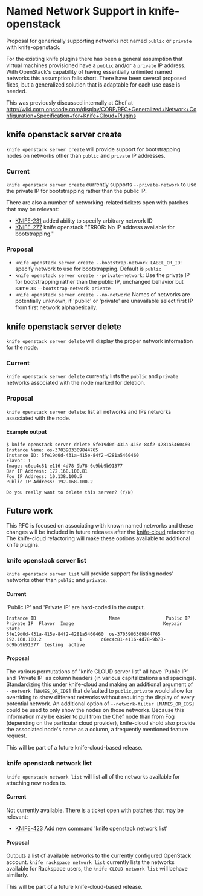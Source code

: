 # Named Network Support in knife-openstack

Proposal for generically supporting networks not named `public` or `private` with knife-openstack.

For the existing knife plugins there has been a general assumption that virtual machines provisioned have a `public` and/or a `private` IP address. With OpenStack's capability of having essentially unlimited named networks this assumption falls short. There have been several proposed fixes, but a generalized solution that is adaptable for each use case is needed.

This was previously discussed internally at Chef at http://wiki.corp.opscode.com/display/CORP/RFC+Generalized+Network+Configuration+Specification+for+Knife+Cloud+Plugins

## knife openstack server create

`knife openstack server create` will provide support for bootstrapping nodes on networks other than `public` and `private` IP addresses.

### Current

`knife openstack server create` currently supports `--private-network` to use the private IP for bootstrapping rather than the public IP.

There are also a number of networking-related tickets open with patches that may be relevant:

 * [KNIFE-231](https://tickets.opscode.com/browse/KNIFE-231) added ability to specify arbitrary network ID
 * [KNIFE-277](https://tickets.opscode.com/browse/KNIFE-277) knife openstack "ERROR: No IP address available for bootstrapping."

### Proposal

 * `knife openstack server create --bootstrap-network LABEL_OR_ID`: specify network to use for bootstrapping. Default is `public`
 * `knife openstack server create --private-network`: Use the private IP for bootstrapping rather than the public IP, unchanged behavior but same as `--bootstrap-network private`
 * `knife openstack server create --no-network`: Names of networks are potentially unknown, if 'public' or 'private' are unavailable select first IP from first network alphabetically.

## knife openstack server delete

`knife openstack server delete` will display the proper network information for the node.

### Current

`knife openstack server delete` currently lists the `public` and `private` networks associated with the node marked for deletion.

### Proposal

`knife openstack server delete`: list all networks and IPs networks associated with the node.

#### Example output

```shell
$ knife openstack server delete 5fe19d0d-431a-415e-84f2-4281a5460460
Instance Name: os-3703903309844765
Instance ID: 5fe19d0d-431a-415e-84f2-4281a5460460
Flavor: 1
Image: c6ec4c81-e116-4d78-9b78-6c9bb9b91377
Bar IP Address: 172.168.100.81
Foo IP Address: 10.138.100.5
Public IP Address: 192.168.100.2

Do you really want to delete this server? (Y/N)
```

## Future work

This RFC is focused on associating with known named networks and these changes will be included in future releases after the [knife-cloud](https://github.com/opscode/knife-cloud/) refactoring. The knife-cloud refactoring will make these options available to additional knife plugins.

### knife openstack server list

`knife openstack server list` will provide support for listing nodes' networks other than `public` and `private`.

#### Current

'Public IP' and 'Private IP' are hard-coded in the output.

```shell
Instance ID                           Name                 Public IP      Private IP  Flavor  Image                                 Keypair  State
5fe19d0d-431a-415e-84f2-4281a5460460  os-3703903309844765  192.168.100.2              1       c6ec4c81-e116-4d78-9b78-6c9bb9b91377  testing  active
```

#### Proposal

The various permutations of "knife CLOUD server list" all have 'Public IP' and 'Private IP' as column headers (in various capitalizations and spacings). Standardizing this under knife-cloud and making an additional argument of `--network [NAMES_OR_IDS]` that defaulted to `public,private` would allow for overriding to show different networks without requiring the display of every potential network. An additional option of `--network-filter [NAMES_OR_IDS]` could be used to only show the nodes on those networks. Because this information may be easier to pull from the Chef node than from Fog (depending on the particular cloud provider), knife-cloud shold also provide the associated node's name as a column, a frequently mentioned feature request.

This will be part of a future knife-cloud-based release.

### knife openstack network list

`knife openstack network list` will list all of the networks available for attaching new nodes to.

#### Current

Not currently available. There is a ticket open with patches that may be relevant:

 * [KNIFE-423](https://tickets.opscode.com/browse/KNIFE-423) Add new command 'knife openstack network list'

#### Proposal

Outputs a list of available networks to the currently configured OpenStack account. `knife rackspace network list` currently lists the networks available for Rackspace users, the `knife CLOUD network list` will behave similarly.

This will be part of a future knife-cloud-based release.
